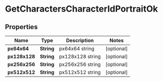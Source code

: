 
# GetCharactersCharacterIdPortraitOk

## Properties
Name | Type | Description | Notes
------------ | ------------- | ------------- | -------------
**px64x64** | **String** | px64x64 string |  [optional]
**px128x128** | **String** | px128x128 string |  [optional]
**px256x256** | **String** | px256x256 string |  [optional]
**px512x512** | **String** | px512x512 string |  [optional]



